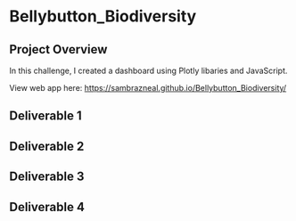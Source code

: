 # Bellybutton_Biodiversity

## Project Overview 
In this challenge, I created a dashboard using Plotly libaries and JavaScript. 

View web app here: https://sambrazneal.github.io/Bellybutton_Biodiversity/

## Deliverable 1 

## Deliverable 2 

## Deliverable 3

## Deliverable 4 
